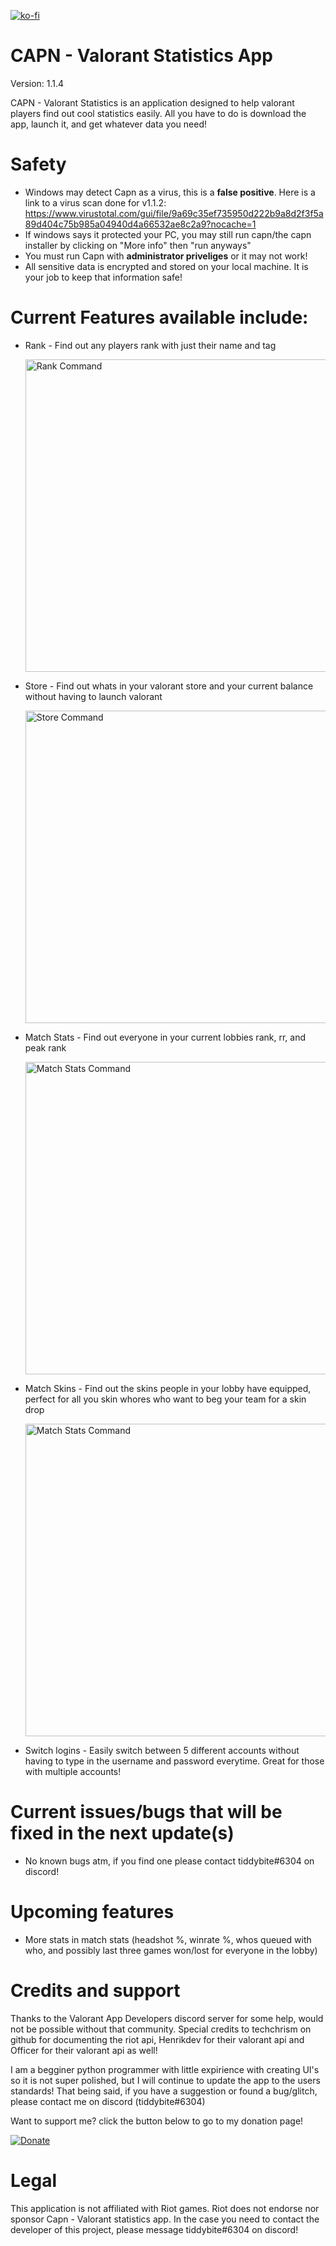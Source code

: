 [![ko-fi](https://ko-fi.com/img/githubbutton_sm.svg)](https://ko-fi.com/Y8Y0C2CAM)

# CAPN - Valorant Statistics App
Version: 1.1.4

CAPN - Valorant Statistics is an application designed to help valorant players find out cool statistics easily. All you have to do is download the app, launch it, and get whatever data you need!

# Safety
* Windows may detect Capn as a virus, this is a **false positive**. Here is a link to a virus scan done for v1.1.2: https://www.virustotal.com/gui/file/9a69c35ef735950d222b9a8d2f3f5a89d404c75b985a04940d4a66532ae8c2a9?nocache=1
* If windows says it protected your PC, you may still run capn/the capn installer by clicking on "More info" then "run anyways"
* You must run Capn with **administrator priveliges** or it may not work!
* All sensitive data is encrypted and stored on your local machine. It is your job to keep that information safe!

# Current Features available include:
  * Rank - Find out any players rank with just their name and tag

    <img src="https://cdn.discordapp.com/attachments/983104809064345640/1010976092145848371/unknown.png" alt="Rank Command" width="500"/>
  
  * Store - Find out whats in your valorant store and your current balance without having to launch valorant

    <img src="https://cdn.discordapp.com/attachments/983104809064345640/1010978312501330081/unknown.png" alt="Store Command" width="500"/>
    
  * Match Stats - Find out everyone in your current lobbies rank, rr, and peak rank

    <img src="https://cdn.discordapp.com/attachments/983104809064345640/1010978065687531661/unknown.png" alt="Match Stats Command" width="500"/>
    
  * Match Skins - Find out the skins people in your lobby have equipped, perfect for all you skin whores who want to beg your team for a skin drop
    
    <img src="https://cdn.discordapp.com/attachments/983104809064345640/1010979079480164493/unknown.png" alt="Match Stats Command" width="500"/>
    
  * Switch logins - Easily switch between 5 different accounts without having to type in the username and password everytime. Great for those with multiple accounts!
 

# Current issues/bugs that will be fixed in the next update(s)
* No known bugs atm, if you find one please contact tiddybite#6304 on discord!

# Upcoming features
* More stats in match stats (headshot %, winrate %, whos queued with who, and possibly last three games won/lost for everyone in the lobby)

# Credits and support

Thanks to the Valorant App Developers discord server for some help, would not be possible without that community. Special credits to techchrism on github for documenting the riot api, Henrikdev for their valorant api and Officer for their valorant api as well!


I am a begginer python programmer with little expirience with creating UI's so it is not super polished, but I will continue to update the app to the users standards! That being said, if you have a suggestion or found a bug/glitch, please contact me on discord (tiddybite#6304)

Want to support me? click the button below to go to my donation page!

[![Donate](https://img.shields.io/badge/Ko--fi-F16061?style=for-the-badge&logo=ko-fi&logoColor=white)](https://ko-fi.com/spherical)

# Legal

This application is not affiliated with Riot games. Riot does not endorse nor sponsor Capn - Valorant statistics app. In the case you need to contact the developer of this project, please message tiddybite#6304 on discord!

